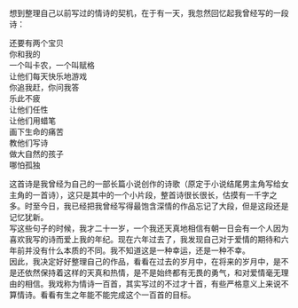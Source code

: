 想到整理自己以前写过的情诗的契机，在于有一天，我忽然回忆起我曾经写的一段诗：  
  
还要有两个宝贝  
你和我的  
一个叫卡农，一个叫赋格  
让他们每天快乐地游戏  
你追我赶，你问我答  
乐此不疲  
让他们任性  
让他们用蜡笔  
画下生命的痛苦  
教他们写诗  
做大自然的孩子  
哪怕孤独  
  
这首诗是我曾经为自己的一部长篇小说创作的诗歌（原定于小说结尾男主角写给女主角的一首诗），这只是其中的一个小片段，整首诗很长很长，估摸有一千字之多。时至今日，我已经把我曾经写得最饱含深情的作品忘记了大段，但是这段还是记忆犹新。  
写这些句子的时候，我才二十一岁，一个我还天真地相信有朝一日会有一个人因为喜欢我写的诗而爱上我的年纪。现在六年过去了，我发现自己对于爱情的期待和六年前并没有什么本质的不同。我不知道这是一种幸运，还是一种不幸。  
因此，我决定好好整理自己的作品，看看在过去的岁月中，在将来的岁月中，是不是还依然保持着这样的天真和热情，是不是始终都有无畏的勇气，和对爱情毫无理由的相信。我戏称为情诗一百首，其实写过的不过才十首，有些严格意义上来说不算情诗。看看有生之年能不能完成这个一百首的目标。

